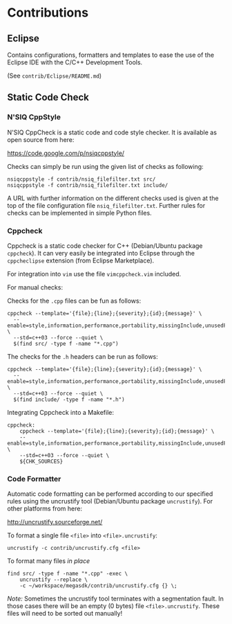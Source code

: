 Contributions
=============

Eclipse
-------

Contains configurations, formatters and templates to ease the use of
the Eclipse IDE with the C/C++ Development Tools.

(See `contrib/Eclipse/README.md`)


Static Code Check
-----------------

### N'SIQ CppStyle

N'SIQ CppCheck is a static code and code style checker. It is
available as open source from here:

https://code.google.com/p/nsiqcppstyle/

Checks can simply be run using the given list of checks as following:

    nsiqcppstyle -f contrib/nsiq_filefilter.txt src/
    nsiqcppstyle -f contrib/nsiq_filefilter.txt include/

A URL with further information on the different checks used is given
at the top of the file configuration file `nsiq_filefilter.txt`.
Further rules for checks can be implemented in simple Python files.


### Cppcheck

Cppcheck is a static code checker for C++ (Debian/Ubuntu package
`cppcheck`).  It can very easily be integrated into Eclipse through
the `cppcheclipse` extension (from Eclipse Marketplace).

For integration into `vim` use the file `vimcppcheck.vim` included.

For manual checks:

Checks for the `.cpp` files can be fun as follows:

    cppcheck --template='{file};{line};{severity};{id};{message}' \
      --enable=style,information,performance,portability,missingInclude,unusedFunction \
      --std=c++03 --force --quiet \
      $(find src/ -type f -name "*.cpp")

The checks for the `.h` headers can be run as follows:

    cppcheck --template='{file};{line};{severity};{id};{message}' \
      --enable=style,information,performance,portability,missingInclude,unusedFunction \
      --std=c++03 --force --quiet \
      $(find include/ -type f -name "*.h")

Integrating Cppcheck into a Makefile:

    cppcheck:
    	cppcheck --template='{file};{line};{severity};{id};{message}' \
    	--enable=style,information,performance,portability,missingInclude,unusedFunction \
    	--std=c++03 --force --quiet \
    	${CHK_SOURCES}


### Code Formatter

Automatic code formatting can be performed according to our specified
rules using the uncrustify tool (Debian/Ubuntu package `uncrustify`).
For other platforms from here:

http://uncrustify.sourceforge.net/

To format a single file `<file>` into `<file>.uncrustify`:

    uncrustify -c contrib/uncrustify.cfg <file>

To format many files *in place*

    find src/ -type f -name "*.cpp" -exec \
        uncrustify --replace \
        -c ~/workspace/megasdk/contrib/uncrustify.cfg {} \;

*Note:* Sometimes the uncrustify tool terminates with a segmentation
fault. In those cases there will be an empty (0 bytes) file
`<file>.uncrustify`.  These files will need to be sorted out manually!
